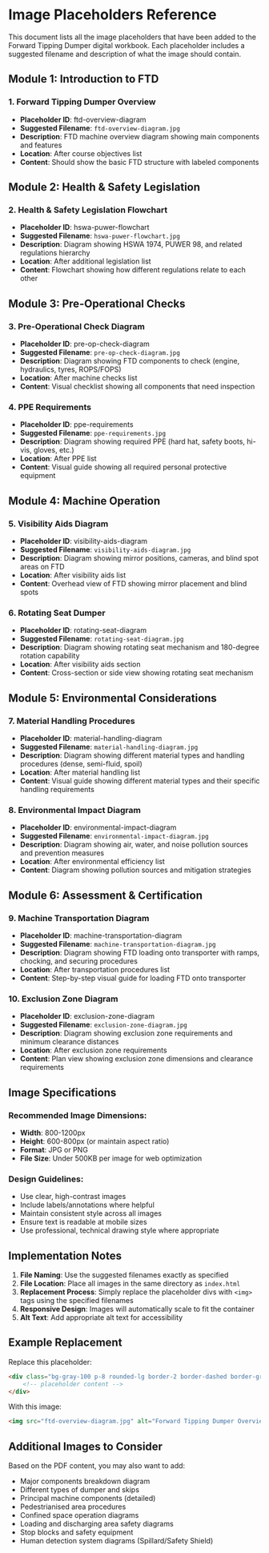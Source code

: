 # Image Placeholders Reference

This document lists all the image placeholders that have been added to the Forward Tipping Dumper digital workbook. Each placeholder includes a suggested filename and description of what the image should contain.

## Module 1: Introduction to FTD

### 1. Forward Tipping Dumper Overview
- **Placeholder ID**: ftd-overview-diagram
- **Suggested Filename**: `ftd-overview-diagram.jpg`
- **Description**: FTD machine overview diagram showing main components and features
- **Location**: After course objectives list
- **Content**: Should show the basic FTD structure with labeled components

## Module 2: Health & Safety Legislation

### 2. Health & Safety Legislation Flowchart
- **Placeholder ID**: hswa-puwer-flowchart
- **Suggested Filename**: `hswa-puwer-flowchart.jpg`
- **Description**: Diagram showing HSWA 1974, PUWER 98, and related regulations hierarchy
- **Location**: After additional legislation list
- **Content**: Flowchart showing how different regulations relate to each other

## Module 3: Pre-Operational Checks

### 3. Pre-Operational Check Diagram
- **Placeholder ID**: pre-op-check-diagram
- **Suggested Filename**: `pre-op-check-diagram.jpg`
- **Description**: Diagram showing FTD components to check (engine, hydraulics, tyres, ROPS/FOPS)
- **Location**: After machine checks list
- **Content**: Visual checklist showing all components that need inspection

### 4. PPE Requirements
- **Placeholder ID**: ppe-requirements
- **Suggested Filename**: `ppe-requirements.jpg`
- **Description**: Diagram showing required PPE (hard hat, safety boots, hi-vis, gloves, etc.)
- **Location**: After PPE list
- **Content**: Visual guide showing all required personal protective equipment

## Module 4: Machine Operation

### 5. Visibility Aids Diagram
- **Placeholder ID**: visibility-aids-diagram
- **Suggested Filename**: `visibility-aids-diagram.jpg`
- **Description**: Diagram showing mirror positions, cameras, and blind spot areas on FTD
- **Location**: After visibility aids list
- **Content**: Overhead view of FTD showing mirror placement and blind spots

### 6. Rotating Seat Dumper
- **Placeholder ID**: rotating-seat-diagram
- **Suggested Filename**: `rotating-seat-diagram.jpg`
- **Description**: Diagram showing rotating seat mechanism and 180-degree rotation capability
- **Location**: After visibility aids section
- **Content**: Cross-section or side view showing rotating seat mechanism

## Module 5: Environmental Considerations

### 7. Material Handling Procedures
- **Placeholder ID**: material-handling-diagram
- **Suggested Filename**: `material-handling-diagram.jpg`
- **Description**: Diagram showing different material types and handling procedures (dense, semi-fluid, spoil)
- **Location**: After material handling list
- **Content**: Visual guide showing different material types and their specific handling requirements

### 8. Environmental Impact Diagram
- **Placeholder ID**: environmental-impact-diagram
- **Suggested Filename**: `environmental-impact-diagram.jpg`
- **Description**: Diagram showing air, water, and noise pollution sources and prevention measures
- **Location**: After environmental efficiency list
- **Content**: Diagram showing pollution sources and mitigation strategies

## Module 6: Assessment & Certification

### 9. Machine Transportation Diagram
- **Placeholder ID**: machine-transportation-diagram
- **Suggested Filename**: `machine-transportation-diagram.jpg`
- **Description**: Diagram showing FTD loading onto transporter with ramps, chocking, and securing procedures
- **Location**: After transportation procedures list
- **Content**: Step-by-step visual guide for loading FTD onto transporter

### 10. Exclusion Zone Diagram
- **Placeholder ID**: exclusion-zone-diagram
- **Suggested Filename**: `exclusion-zone-diagram.jpg`
- **Description**: Diagram showing exclusion zone requirements and minimum clearance distances
- **Location**: After exclusion zone requirements
- **Content**: Plan view showing exclusion zone dimensions and clearance requirements

## Image Specifications

### Recommended Image Dimensions:
- **Width**: 800-1200px
- **Height**: 600-800px (or maintain aspect ratio)
- **Format**: JPG or PNG
- **File Size**: Under 500KB per image for web optimization

### Design Guidelines:
- Use clear, high-contrast images
- Include labels/annotations where helpful
- Maintain consistent style across all images
- Ensure text is readable at mobile sizes
- Use professional, technical drawing style where appropriate

## Implementation Notes

1. **File Naming**: Use the suggested filenames exactly as specified
2. **File Location**: Place all images in the same directory as `index.html`
3. **Replacement Process**: Simply replace the placeholder divs with `<img>` tags using the specified filenames
4. **Responsive Design**: Images will automatically scale to fit the container
5. **Alt Text**: Add appropriate alt text for accessibility

## Example Replacement

Replace this placeholder:
```html
<div class="bg-gray-100 p-8 rounded-lg border-2 border-dashed border-gray-300 text-center">
    <!-- placeholder content -->
</div>
```

With this image:
```html
<img src="ftd-overview-diagram.jpg" alt="Forward Tipping Dumper Overview Diagram" class="w-full rounded-lg">
```

## Additional Images to Consider

Based on the PDF content, you may also want to add:
- Major components breakdown diagram
- Different types of dumper and skips
- Principal machine components (detailed)
- Pedestrianised area procedures
- Confined space operation diagrams
- Loading and discharging area safety diagrams
- Stop blocks and safety equipment
- Human detection system diagrams (Spillard/Safety Shield)

